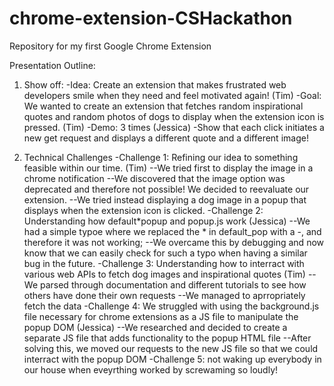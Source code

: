 # chrome-extension-CSHackathon

Repository for my first Google Chrome Extension

Presentation Outline:

1. Show off:
   -Idea: Create an extension that makes frustrated web developers smile when they need and feel motivated again! (Tim)
   -Goal: We wanted to create an extension that fetches random inspirational quotes and random photos of dogs to display when the extension icon is pressed. (Tim)
   -Demo: 3 times (Jessica)
   -Show that each click initiates a new get request and displays a different quote and a different image!

2. Technical Challenges
   -Challenge 1: Refining our idea to something feasible within our time. (Tim)
   --We tried first to display the image in a chrome notification
   --We discovered that the image option was deprecated and therefore not possible! We decided to reevaluate our extension.
   --We tried instead displaying a dog image in a popup that displays when the extension icon is clicked.
   -Challenge 2: Understanding how default*popup and popup.js work (Jessica)
   --We had a simple typoe where we replaced the * in default_pop with a -, and therefore it was not working;
   --We overcame this by debugging and now know that we can easily check for such a typo when having a similar bug in the future.
   -Challenge 3: Understanding how to interract with various web APIs to fetch dog images and inspirational quotes (Tim)
   --We parsed through documentation and different tutorials to see how others have done their own requests
   --We managed to aprropriately fetch the data
   -Challenge 4: We struggled with using the background.js file necessary for chrome extensions as a JS file to manipulate the popup DOM (Jessica)
   --We researched and decided to create a separate JS file that adds functionality to the popup HTML file
   --After solving this, we moved our requests to the new JS file so that we could interract with the popup DOM
   -Challenge 5: not waking up everybody in our house when eveyrthing worked by screwaming so loudly!
